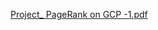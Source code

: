 
[Project_ PageRank on GCP -1.pdf](https://github.com/user-attachments/files/16009450/Project_.PageRank.on.GCP.-1.pdf)
